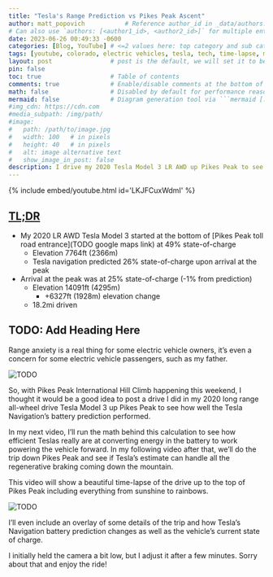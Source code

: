```yaml
---
title: "Tesla's Range Prediction vs Pikes Peak Ascent"
author: matt_popovich           # Reference author_id in _data/authors.yml
# Can also use `authors: [<author1_id>, <author2_id>]` for multiple entries
date: 2023-06-26 00:49:33 -0600
categories: [Blog, YouTube] # <=2 values here: top category and sub category
tags: [youtube, colorado, electric vehicles, tesla, tech, time-lapse, model 3]       # TAG names should always be lowercase
layout: post                # post is the default, we will set it to be explicit
pin: false
toc: true                   # Table of contents
comments: true              # Enable/disable comments at the bottom of the post
math: false                 # Disabled by default for performance reasons
mermaid: false              # Diagram generation tool via ```mermaid [...]```
#img_cdn: https://cdn.com
#media_subpath: /img/path/
#image:
#   path: /path/to/image.jpg
#   width: 100   # in pixels
#   height: 40   # in pixels
#   alt: image alternative text
#   show_image_in_post: false
description: I drive my 2020 Tesla Model 3 LR AWD up Pikes Peak to see how accurate Tesla's range prediction software is!
---
```


{% include embed/youtube.html id='LKJFCuxWdmI' %}

## [TL;DR](https://www.merriam-webster.com/dictionary/TL%3BDR)
* My 2020 LR AWD Tesla Model 3 started at the bottom of [Pikes Peak toll road entrance](TODO google maps link) at 49% state-of-charge
  * Elevation 7764ft (2366m)
  * Tesla navigation predicted 26% state-of-charge upon arrival at the peak
* Arrival at the peak was at 25% state-of-charge (-1% from prediction)
  * Elevation 14091ft (4295m)
    * +6327ft (1928m) elevation change
  * 18.2mi driven


## TODO: Add Heading Here
Range anxiety is a real thing for some electric vehicle owners, it’s even a concern for some electric vehicle passengers, such as my father.

![TODO](screenshotOfImessage.jpg)

So, with Pikes Peak International Hill Climb happening this weekend, I thought it would be a good idea to post a drive I did in my 2020 long range all-wheel drive Tesla Model 3 up Pikes Peak to see how well the Tesla Navigation’s battery prediction performed.

<!-- TODO: Reference future videos here when they are complete -->
In my next video, I’ll run the math behind this calculation to see how efficient Teslas really are at converting energy in the battery to work powering the vehicle forward.
In my following video after that, we’ll do the trip down Pikes Peak and see if Tesla’s estimate can handle all the regenerative braking coming down the mountain.

This video will show a beautiful time-lapse of the drive up to the top of Pikes Peak including everything from sunshine to rainbows.

![TODO](rainbows.jpg)

I’ll even include an overlay of some details of the trip and how Tesla’s Navigation battery prediction changes as well as the vehicle’s current state of charge.

I initially held the camera a bit low, but I adjust it after a few minutes. Sorry about that and enjoy the ride!


<!--
&nbsp;

TODO: Add spotify link here (if applicable)
<div style="text-align:center">
<iframe
style="border-radius:12px"
src="https://open.spotify.com/embed/track/1agRQW1xM5KQe3QEyM8juD?utm_source=generator"
width="80%"
height="152"
frameBorder="0"
allowfullscreen=""
allow="autoplay; clipboard-write; encrypted-media; fullscreen; picture-in-picture"
loading="lazy">
</iframe>
</div>
-->
